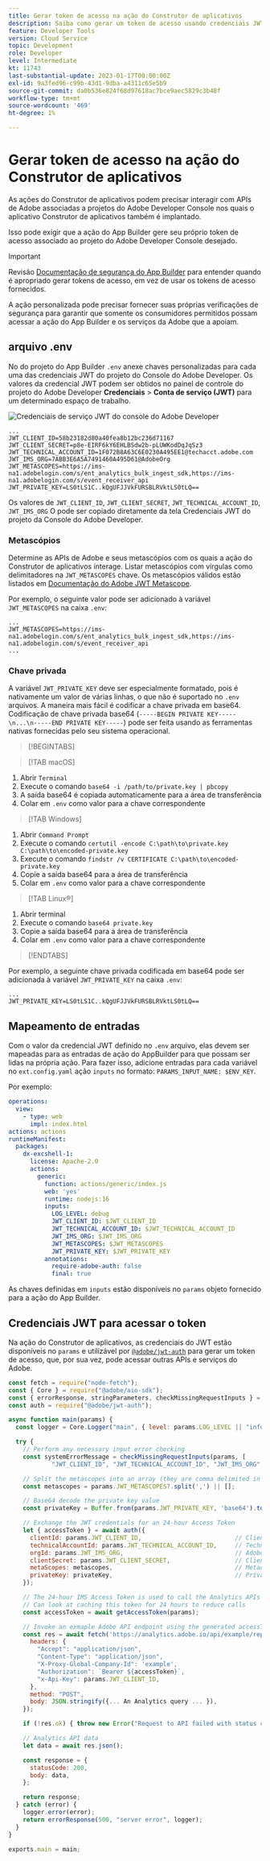 ```yaml
---
title: Gerar token de acesso na ação do Construtor de aplicativos
description: Saiba como gerar um token de acesso usando credenciais JWT para usar em uma ação do App Builder.
feature: Developer Tools
version: Cloud Service
topic: Development
role: Developer
level: Intermediate
kt: 11743
last-substantial-update: 2023-01-17T00:00:00Z
exl-id: 9a3fed96-c99b-43d1-9dba-a4311c65e5b9
source-git-commit: da0b536e824f68d97618ac7bce9aec5829c3b48f
workflow-type: tm+mt
source-wordcount: '469'
ht-degree: 1%

---
```


# Gerar token de acesso na ação do Construtor de aplicativos

As ações do Construtor de aplicativos podem precisar interagir com APIs de Adobe associadas a projetos do Adobe Developer Console nos quais o aplicativo Construtor de aplicativos também é implantado.

Isso pode exigir que a ação do App Builder gere seu próprio token de acesso associado ao projeto do Adobe Developer Console desejado.

>[!IMPORTANT]
>
> Revisão [Documentação de segurança do App Builder](https://developer.adobe.com/app-builder/docs/guides/security/) para entender quando é apropriado gerar tokens de acesso, em vez de usar os tokens de acesso fornecidos.
>
> A ação personalizada pode precisar fornecer suas próprias verificações de segurança para garantir que somente os consumidores permitidos possam acessar a ação do App Builder e os serviços da Adobe que a apoiam.


## arquivo .env

No do projeto do App Builder `.env` anexe chaves personalizadas para cada uma das credenciais JWT do projeto do Console do Adobe Developer. Os valores da credencial JWT podem ser obtidos no painel de controle do projeto do Adobe Developer __Credenciais__ > __Conta de serviço (JWT)__ para um determinado espaço de trabalho.

![Credenciais de serviço JWT do console do Adobe Developer](./assets/jwt-auth/jwt-credentials.png)

```
...
JWT_CLIENT_ID=58b23182d80a40fea8b12bc236d71167
JWT_CLIENT_SECRET=p8e-EIRF6kY6EHLBSdw2b-pLUWKodDqJqSz3
JWT_TECHNICAL_ACCOUNT_ID=1F072B8A63C6E0230A495EE1@techacct.adobe.com
JWT_IMS_ORG=7ABB3E6A5A7491460A495D61@AdobeOrg
JWT_METASCOPES=https://ims-na1.adobelogin.com/s/ent_analytics_bulk_ingest_sdk,https://ims-na1.adobelogin.com/s/event_receiver_api
JWT_PRIVATE_KEY=LS0tLS1C..kQgUFJJVkFURSBLRVktLS0tLQ==
```

Os valores de `JWT_CLIENT_ID`, `JWT_CLIENT_SECRET`, `JWT_TECHNICAL_ACCOUNT_ID`, `JWT_IMS_ORG` O pode ser copiado diretamente da tela Credenciais JWT do projeto da Console do Adobe Developer.

### Metascópios

Determine as APIs de Adobe e seus metascópios com os quais a ação do Construtor de aplicativos interage. Listar metascópios com vírgulas como delimitadores na `JWT_METASCOPES` chave. Os metascópios válidos estão listados em [Documentação do Adobe JWT Metascope](https://developer.adobe.com/developer-console/docs/guides/authentication/JWT/Scopes/).


Por exemplo, o seguinte valor pode ser adicionado à variável `JWT_METASCOPES` na caixa `.env`:

```
...
JWT_METASCOPES=https://ims-na1.adobelogin.com/s/ent_analytics_bulk_ingest_sdk,https://ims-na1.adobelogin.com/s/event_receiver_api
...
```

### Chave privada

A variável `JWT_PRIVATE_KEY` deve ser especialmente formatado, pois é nativamente um valor de várias linhas, o que não é suportado no `.env` arquivos. A maneira mais fácil é codificar a chave privada em base64. Codificação de chave privada base64 (`-----BEGIN PRIVATE KEY-----\n...\n-----END PRIVATE KEY-----`) pode ser feita usando as ferramentas nativas fornecidas pelo seu sistema operacional.

>[!BEGINTABS]

>[!TAB macOS]

1. Abrir `Terminal`
1. Execute o comando `base64 -i /path/to/private.key | pbcopy`
1. A saída base64 é copiada automaticamente para a área de transferência
1. Colar em `.env` como valor para a chave correspondente

>[!TAB Windows]

1. Abrir `Command Prompt`
1. Execute o comando `certutil -encode C:\path\to\private.key C:\path\to\encoded-private.key`
1. Execute o comando `findstr /v CERTIFICATE C:\path\to\encoded-private.key`
1. Copie a saída base64 para a área de transferência
1. Colar em `.env` como valor para a chave correspondente

>[!TAB Linux®]

1. Abrir terminal
1. Execute o comando `base64 private.key`
1. Copie a saída base64 para a área de transferência
1. Colar em `.env` como valor para a chave correspondente

>[!ENDTABS]

Por exemplo, a seguinte chave privada codificada em base64 pode ser adicionada à variável `JWT_PRIVATE_KEY` na caixa `.env`:

```
...
JWT_PRIVATE_KEY=LS0tLS1C..kQgUFJJVkFURSBLRVktLS0tLQ==
```

## Mapeamento de entradas

Com o valor da credencial JWT definido no `.env` arquivo, elas devem ser mapeadas para as entradas de ação do AppBuilder para que possam ser lidas na própria ação. Para fazer isso, adicione entradas para cada variável no `ext.config.yaml` ação `inputs` no formato: `PARAMS_INPUT_NAME: $ENV_KEY`.

Por exemplo:

```yaml
operations:
  view:
    - type: web
      impl: index.html
actions: actions
runtimeManifest:
  packages:
    dx-excshell-1:
      license: Apache-2.0
      actions:
        generic:
          function: actions/generic/index.js
          web: 'yes'
          runtime: nodejs:16
          inputs:
            LOG_LEVEL: debug
            JWT_CLIENT_ID: $JWT_CLIENT_ID
            JWT_TECHNICAL_ACCOUNT_ID: $JWT_TECHNICAL_ACCOUNT_ID
            JWT_IMS_ORG: $JWT_IMS_ORG
            JWT_METASCOPES: $JWT_METASCOPES
            JWT_PRIVATE_KEY: $JWT_PRIVATE_KEY
          annotations:
            require-adobe-auth: false
            final: true
```

As chaves definidas em `inputs` estão disponíveis no `params` objeto fornecido para a ação do App Builder.


## Credenciais JWT para acessar o token

Na ação do Construtor de aplicativos, as credenciais do JWT estão disponíveis no `params` e utilizável por [`@adobe/jwt-auth`](https://www.npmjs.com/package/@adobe/jwt-auth) para gerar um token de acesso, que, por sua vez, pode acessar outras APIs e serviços do Adobe.

```javascript
const fetch = require("node-fetch");
const { Core } = require("@adobe/aio-sdk");
const { errorResponse, stringParameters, checkMissingRequestInputs } = require("../utils");
const auth = require("@adobe/jwt-auth");

async function main(params) {
  const logger = Core.Logger("main", { level: params.LOG_LEVEL || "info" });

  try {
    // Perform any necessary input error checking
    const systemErrorMessage = checkMissingRequestInputs(params, [
            "JWT_CLIENT_ID", "JWT_TECHNICAL_ACCOUNT_ID", "JWT_IMS_ORG", "JWT_CLIENT_SECRET", "JWT_METASCOPES", "JWT_PRIVATE_KEY"], []);

    // Split the metascopes into an array (they are comma delimited in the .env file)
    const metascopes = params.JWT_METASCOPES?.split(',') || [];

    // Base64 decode the private key value
    const privateKey = Buffer.from(params.JWT_PRIVATE_KEY, 'base64').toString('utf-8');

    // Exchange the JWT credentials for an 24-hour Access Token
    let { accessToken } = await auth({
      clientId: params.JWT_CLIENT_ID,                          // Client Id
      technicalAccountId: params.JWT_TECHNICAL_ACCOUNT_ID,     // Technical Account Id
      orgId: params.JWT_IMS_ORG,                               // Adobe IMS Org Id
      clientSecret: params.JWT_CLIENT_SECRET,                  // Client Secret
      metaScopes: metascopes,                                  // Metadcopes defining level of access the access token should provide
      privateKey: privateKey,                                  // Private Key to sign the JWT
    });

    // The 24-hour IMS Access Token is used to call the Analytics APIs
    // Can look at caching this token for 24 hours to reduce calls
    const accessToken = await getAccessToken(params);

    // Invoke an exmaple Adobe API endpoint using the generated accessToken
    const res = await fetch('https://analytics.adobe.io/api/example/reports', {
      headers: {
        "Accept": "application/json",
        "Content-Type": "application/json",
        "X-Proxy-Global-Company-Id": 'example',
        "Authorization": `Bearer ${accessToken}`,
        "x-Api-Key": params.JWT_CLIENT_ID,
      },
      method: "POST",
      body: JSON.stringify({... An Analytics query ... }),
    });

    if (!res.ok) { throw new Error("Request to API failed with status code " + res.status);}

    // Analytics API data
    let data = await res.json();

    const response = {
      statusCode: 200,
      body: data,
    };

    return response;
  } catch (error) {
    logger.error(error);
    return errorResponse(500, "server error", logger);
  }
}

exports.main = main;
```
